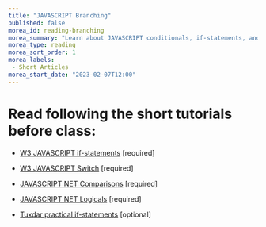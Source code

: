 ```yaml
---
title: "JAVASCRIPT Branching"
published: false
morea_id: reading-branching
morea_summary: "Learn about JAVASCRIPT conditionals, if-statements, and switch."
morea_type: reading
morea_sort_order: 1
morea_labels:
 - Short Articles
morea_start_date: "2023-02-07T12:00"
---
```


# Read following the short tutorials before class:

 - [W3 JAVASCRIPT if-statements](http://www.w3schools.com/php/php_if_else.asp) [required]
 - [W3 JAVASCRIPT Switch](http://www.w3schools.com/php/php_switch.asp) [required]
 - [JAVASCRIPT NET Comparisons](http://php.net/manual/en/language.operators.comparison.php) [required]
 - [JAVASCRIPT NET Logicals](http://php.net/manual/en/language.operators.logical.php) [required]
 
 - [Tuxdar practical if-statements](http://www.tuxradar.com/practicalphp/2/6/8) [optional]